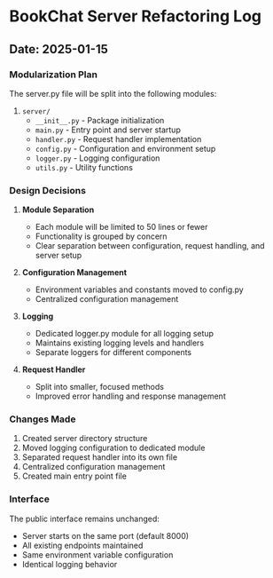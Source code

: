 # BookChat Server Refactoring Log

## Date: 2025-01-15

### Modularization Plan

The server.py file will be split into the following modules:

1. `server/`
   - `__init__.py` - Package initialization
   - `main.py` - Entry point and server startup
   - `handler.py` - Request handler implementation
   - `config.py` - Configuration and environment setup
   - `logger.py` - Logging configuration
   - `utils.py` - Utility functions

### Design Decisions

1. **Module Separation**
   - Each module will be limited to 50 lines or fewer
   - Functionality is grouped by concern
   - Clear separation between configuration, request handling, and server setup

2. **Configuration Management**
   - Environment variables and constants moved to config.py
   - Centralized configuration management

3. **Logging**
   - Dedicated logger.py module for all logging setup
   - Maintains existing logging levels and handlers
   - Separate loggers for different components

4. **Request Handler**
   - Split into smaller, focused methods
   - Improved error handling and response management

### Changes Made

1. Created server directory structure
2. Moved logging configuration to dedicated module
3. Separated request handler into its own file
4. Centralized configuration management
5. Created main entry point file

### Interface

The public interface remains unchanged:
- Server starts on the same port (default 8000)
- All existing endpoints maintained
- Same environment variable configuration
- Identical logging behavior
